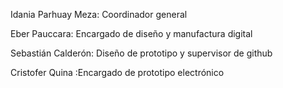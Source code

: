Idania Parhuay Meza: Coordinador general 


Eber Pauccara: Encargado de diseño y manufactura digital 


Sebastián Calderón: Diseño de prototipo y supervisor de github


Cristofer Quina :Encargado de prototipo electrónico 
